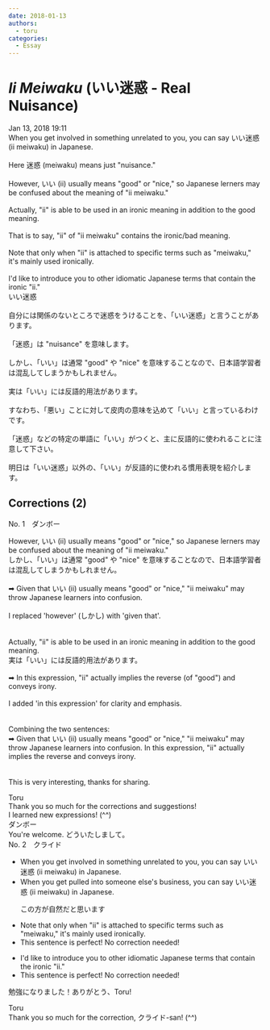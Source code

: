 ```yaml
---
date: 2018-01-13
authors:
  - toru
categories:
  - Essay
---
```


<h1 id="subject_show"><strong><em>Ii Meiwaku</strong></em> (いい迷惑 - Real Nuisance)</h1>
<div class="date">Jan 13, 2018 19:11</div>
<div id="post"><div id="body_show_ori">
When you get involved in something unrelated to you, you can say いい迷惑 (ii meiwaku) in Japanese.<br/><br/>Here 迷惑 (meiwaku) means just "nuisance."<br/><br/>However, いい (ii) usually means "good" or "nice," so Japanese lerners may be confused about the meaning of "ii meiwaku."<br/><br/>Actually, "ii" is able to be used in an ironic meaning in addition to the good meaning.<br/><br/>That is to say, "ii" of "ii meiwaku" contains the ironic/bad meaning.<br/><br/>Note that only when "ii" is attached to specific terms such as "meiwaku," it's mainly used ironically.<br/><br/>I'd like to introduce you to other idiomatic Japanese terms that contain the ironic "ii."
</div></div>

<!-- more -->

<div id="post_ja"><div id="body_show_mo">
いい迷惑<br/><br/>自分には関係のないところで迷惑をうけることを、「いい迷惑」と言うことがあります。<br/><br/>「迷惑」は "nuisance" を意味します。<br/><br/>しかし、「いい」は通常 "good" や "nice" を意味することなので、日本語学習者は混乱してしまうかもしれません。<br/><br/>実は「いい」には反語的用法があります。<br/><br/>すなわち、「悪い」ことに対して皮肉の意味を込めて「いい」と言っているわけです。<br/><br/>「迷惑」などの特定の単語に「いい」がつくと、主に反語的に使われることに注意して下さい。<br/><br/>明日は「いい迷惑」以外の、「いい」が反語的に使われる慣用表現を紹介します。
</div></div>

## Corrections (2)
<div id="block"><div class="first_name"> No. 1　<span class="just_name">ダンボー</span></div><div id="block2">
<p class="comment_small">
 However, いい (ii) usually means "good" or "nice," so Japanese lerners may be confused about the meaning of "ii meiwaku."
 <br/>
 しかし、「いい」は通常 "good" や "nice" を意味することなので、日本語学習者は混乱してしまうかもしれません。
 <br/>
 <br/>
 ➡ Given that いい (ii) usually means "good" or "nice," "ii meiwaku" may throw Japanese learners into confusion.
 <br/>
 <br/>
 I replaced 'however' (しかし) with 'given that'.
 <br/>
 <br/>
 <br/>
 Actually, "ii" is able to be used in an ironic meaning in addition to the good meaning.
 <br/>
 実は「いい」には反語的用法があります。
 <br/>
 <br/>
 ➡ In this expression, "ii" actually implies the reverse (of "good") and conveys irony.
 <br/>
 <br/>
 I added 'in this expression' for clarity and emphasis.
 <br/>
 <br/>
 <br/>
 Combining the two sentences:
 <br/>
 ➡ Given that いい (ii) usually means "good" or "nice," "ii meiwaku" may throw Japanese learners into confusion. In this expression, "ii" actually implies the reverse and conveys irony.
 <br/>
 <br/>
 <br/>
 This is very interesting, thanks for sharing.
</p>

</div><div class="name"><span class="just_name">Toru</span><br>
Thank you so much for the corrections and suggestions!<br/>I learned new expressions! (^^)
</div>
<div class="name"><span class="just_name">ダンボー</span><br>
You're welcome. どういたしまして。
</div>
</div>
<div id="block"><div class="first_name"> No. 2　<span class="just_name">クライド</span></div><div id="block2">
<ul class="correction_field">
<li class="incorrect">When you get involved in something unrelated to you, you can say いい迷惑 (ii meiwaku) in Japanese.</li>
<li class="corrected correct">
When you get <span class="f_blue">pulled into someone else's business,</span> you can say いい迷惑 (ii meiwaku) in Japanese.
<p class="correction_comment">この方が自然だと思います</p>
</li>
</ul>
<ul class="correction_field">
<li class="incorrect">Note that only when "ii" is attached to specific terms such as "meiwaku," it's mainly used ironically.</li>
<li class="corrected perfect">This sentence is perfect! No correction needed!</li>
</ul>
<ul class="correction_field">
<li class="incorrect">I'd like to introduce you to other idiomatic Japanese terms that contain the ironic "ii."</li>
<li class="corrected perfect">This sentence is perfect! No correction needed!</li>
</ul>
<p class="comment_small">
 勉強になりました！ありがとう、Toru!
</p>

</div><div class="name"><span class="just_name">Toru</span><br>
Thank you so much for the correction, クライド-san! (^^)
</div>
</div>
